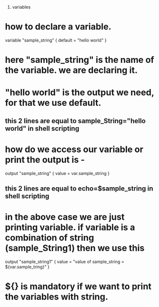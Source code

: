 1. variables

# how to declare a variable.

variable "sample_string" {
default = "hello world"
}


# here "sample_string" is the name of the variable. we are declaring it.

# "hello world" is the output we need, for that we use default.

## this 2 lines are equal to sample_String="hello world" in shell scripting

# how do we access our variable or print the output is - 

output "sample_string" {
value = var.sample_string
}

## this 2 lines are equal to echo=$sample_string in shell scripting

# in the above case we are just printing variable. if variable is a combination of string (sample_String1) then we use this

output "sample_string1" {
    value = "value of sample_string = ${var.sample_tring}"
}

# ${} is mandatory if we want to print the variables with string.


